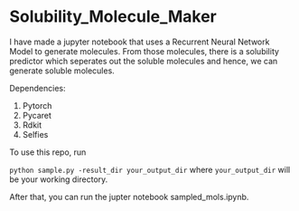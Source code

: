 # Solubility_Molecule_Maker
I have made a jupyter notebook that uses a Recurrent Neural Network Model to generate molecules. From those molecules, there is a solubility predictor which seperates out the soluble molecules and 
hence, we can generate soluble molecules.

Dependencies: 
1. Pytorch
2. Pycaret
3. Rdkit
4. Selfies

To use this repo, run

`python sample.py -result_dir your_output_dir` 
where `your_output_dir` will be your working directory.

After that, you can run the jupter notebook sampled_mols.ipynb.
